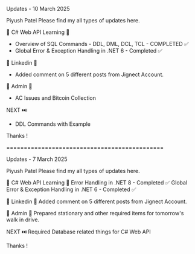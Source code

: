 Updates - 10 March 2025
 
Piyush Patel Please find my all types of updates here.
 
📌 C# Web API Learning 📌
- Overview of SQL Commands - DDL, DML, DCL, TCL - COMPLETED ✅
- Global Error & Exception Handling in .NET 6 - Completed ✅

📌 Linkedin 📌
- Added comment on 5 different posts from Jignect Account.
 
📌 Admin 📌
- AC Issues and Bitcoin Collection
 
NEXT ⏭️
- DDL Commands with Example


Thanks !

=============================================

Updates - 7 March 2025
 
Piyush Patel Please find my all types of updates here.
 
📌 C# Web API Learning 📌
Error Handling in .NET 8 - Completed ✅
Global Error & Exception Handling in .NET 6 - Completed ✅

📌 Linkedin 📌
Added comment on 5 different posts from Jignect Account.
 
📌 Admin 📌
Prepared stationary and other required items for tomorrow's walk in drive.
 
NEXT ⏭️
Required Database related things for C# Web API
 
Thanks !
 
 